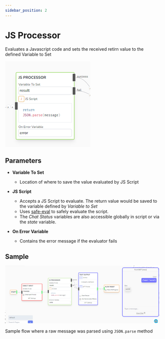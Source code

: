 ```yaml
---
sidebar_position: 2
---
```


# JS Processor

Evaluates a Javascript code and sets the received retirn value to the defined Variable to Set

![alt text](image-3.png)

## Parameters

- **Variable To Set**

  - Location of where to save the value evaluated by JS Script

- **JS Script**

  - Accepts a JS Script to evaluate. The return value would be saved to the variable defined by _Variable to Set_
  - Uses [safe-eval](https://www.npmjs.com/package/safe-eval) to safely evaluate the script.
  - The _Chat Status_ variables are also accessible globally in script or via the _state_ variable.

- **On Error Variable**

  - Contains the error message if the evaluator fails

## Sample

![alt text](image-2.png)

Sample flow where a raw message was parsed using `JSON.parse` method
